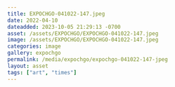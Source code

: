 ```yaml
---
title: EXPOCHGO-041022-147.jpeg
date: 2022-04-10
dateadded: 2023-10-05 21:29:13 -0700
asset: /assets/EXPOCHGO/EXPOCHGO-041022-147.jpeg
image: /assets/EXPOCHGO/EXPOCHGO-041022-147.jpeg
categories: image
gallery: expochgo
permalink: /media/expochgo/expochgo-041022-147-jpeg
layout: asset
tags: ["art", "times"]
--- 
```

